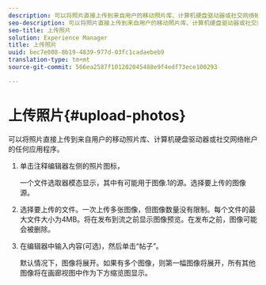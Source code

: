 ```yaml
---
description: 可以将照片直接上传到来自用户的移动照片库、计算机硬盘驱动器或社交网络帐户的任何应用程序。
seo-description: 可以将照片直接上传到来自用户的移动照片库、计算机硬盘驱动器或社交网络帐户的任何应用程序。
seo-title: 上传照片
solution: Experience Manager
title: 上传照片
uuid: bec7e088-8b19-4839-977d-03fc1cadaebeb9
translation-type: tm+mt
source-git-commit: 566ea2587f101202045488e9f4edf73ece100293

---
```



# 上传照片{#upload-photos}

可以将照片直接上传到来自用户的移动照片库、计算机硬盘驱动器或社交网络帐户的任何应用程序。

1. 单击注释编辑器左侧的照片图标，

   一个文件选取器模态显示，其中有可能用于图像.1的源。选择要上传的图像源。
1. 选择要上传的文件。一次上传多张图像，但图像数量没有限制。每个文件的最大文件大小为4MB。将在发布到流之前显示图像预览。在发布之前，图像可能会被删除。
1. 在编辑器中输入内容(可选)，然后单击“帖子”。

   默认情况下，图像将展开。如果有多个图像，则第一幅图像将展开，所有其他图像将在画廊视图中作为下方缩览图显示。